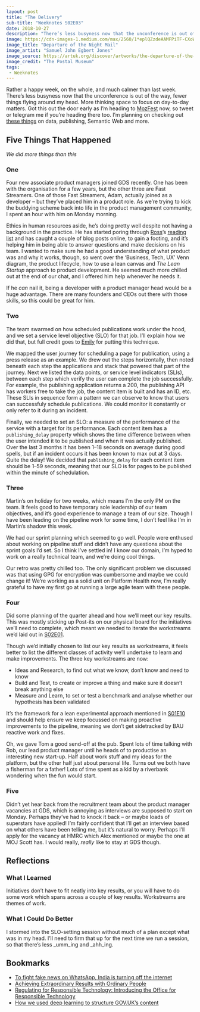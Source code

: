 ```yaml
---
layout: post
title: "The Delivery"
sub-title: "Weeknotes S02E03"
date: 2018-10-27
description: "There’s less busyness now that the unconference is out of the way, fewer things flying around my head."
image: https://cdn-images-1.medium.com/max/2560/1*eplQZzdeAAMFPiTF-CXoWw.jpeg
image_title: "Departure of the Night Mail"
image_artist: "Samuel John Egbert Jones"
image_source: https://artuk.org/discover/artworks/the-departure-of-the-night-mail-134288
image_credit: "The Postal Museum"
tags:
 - Weeknotes
---
```


Rather a happy week, on the whole, and much calmer than last week. There’s less busyness now that the unconference is out of the way, fewer things flying around my head. More thinking space to focus on day-to-day matters. Got this out the door early as I’m heading to [MozFest](https://mozillafestival.org) now, so tweet or telegram me if you’re heading there too. I’m planning on checking out [these things](https://twitter.com/stevenjmesser/status/1055787778267664384) on data, publishing, Semantic Web and more.

## Five Things That Happened

_We did more things than this_

### One

Four new associate product managers joined GDS recently. One has been with the organisation for a few years, but the other three are Fast Streamers. One of those Fast Streamers, Adam, actually joined as a developer – but they’ve placed him in a product role. As we’re trying to kick the buddying scheme back into life in the product management community, I spent an hour with him on Monday morning.

Ethics in human resources aside, he’s doing pretty well despite not having a background in the practice. He has started poring through [Ross](https://medium.com/u/bb88a6d5fb68)’s [reading list](https://docs.google.com/document/d/1BOzRg_e-qE24bYHSSKNFq5rUYca4U0rVeb5aG710kRo) and has caught a couple of blog posts online, to gain a footing, and it’s helping him in being able to answer questions and make decisions on his team. I wanted to make sure he had a good understanding of what product was and why it works, though, so went over the ‘Business, Tech, UX’ Venn diagram, the product lifecycle, how to use a lean canvas and _The Lean Startup_ approach to product development. He seemed much more chilled out at the end of our chat, and I offered him help whenever he needs it.

If he _can_ nail it, being a developer with a product manager head would be a huge advantage. There are many founders and CEOs out there with those skills, so this could be great for him.

### Two

The team swarmed on how scheduled publications work under the hood, and we set a service level objective (SLO) for that job. I’ll explain how we did that, but full credit goes to [Emily](https://medium.com/u/f30ef58c4490) for putting this technique.

We mapped the user journey for scheduling a page for publication, using a press release as an example. We drew out the steps horizontally, then noted beneath each step the applications and stack that powered that part of the journey. Next we listed the data points, or service level indicators (SLIs), between each step which verify the user can complete the job successfully. For example, the publishing application returns a 200, the publishing API has workers free to take the job, the content item is built and has an ID, etc. These SLIs in sequence form a pattern we can observe to know that users can successfuly schedule publications. We could monitor it constantly or only refer to it during an incident.

Finally, we needed to set an SLO: a measure of the performance of the service with a target for its performance. Each content item has a `publishing_delay` property which shows the time difference between when the user intended it to be published and when it was actually published. Over the last 3 months it has been 1–18 seconds on average during good spells, but if an incident occurs it has been known to max out at 3 days. Quite the delay! We decided that `publishing_delay` for each content item should be 1–59 seconds, meaning that our SLO is for pages to be published within the minute of schedulation.

### Three

Martin’s on holiday for two weeks, which means I’m the only PM on the team. It feels good to have temporary sole leadership of our team objectives, and it’s good experience to manage a team of our size. Though I have been leading on the pipeline work for some time, I don’t feel like I’m in Martin’s shadow this week.

We had our sprint planning which seemed to go well. People were enthused about working on pipeline stuff and didn’t have any questions about the sprint goals I’d set. So I think I’ve settled in! I know our domain, I’m hyped to work on a really technical team, and we’re doing cool things.

Our retro was pretty chilled too. The only significant problem we discussed was that using GPG for encryption was cumbersome and maybe we could change it! We’re working as a solid unit on Platform Health now, I’m really grateful to have my first go at running a large agile team with these people.

### Four

Did some planning of the quarter ahead and how we’ll meet our key results. This was mostly sticking up Post-its on our physical board for the initiatives we’ll need to complete, which meant we needed to iterate the workstreams we’d laid out in [S02E01](https://weeknot.es/the-launch-of-quarter-3-cf4e1b6ac614).

Though we’d initially chosen to list our key results as workstreams, it feels better to list the different classes of activity we’ll undertake to learn and make improvements. The three key workstreams are now:

*   Ideas and Research, to find out what we know, don’t know and need to know
*   Build and Test, to create or improve a thing and make sure it doesn’t break anything else
*   Measure and Learn, to set or test a benchmark and analyse whether our hypothesis has been validated

It’s the framework for a lean experimental approach mentioned in [S01E10](https://weeknot.es/the-finale-bda5ca81237c) and should help ensure we keep focussed on making proactive improvements to the pipeline, meaning we don’t get sidetracked by BAU reactive work and fixes.

Oh, we gave Tom a good send-off at the pub. Spent lots of time talking with Rob, our lead product manager until he heads of to productise an interesting new start-up. Half about work stuff and my ideas for the platform, but the other half just about personal life. Turns out we both have a fisherman for a father! Lots of time spent as a kid by a riverbank wondering when the fun would start.

### Five

Didn’t yet hear back from the recruitment team about the product manager vacancies at GDS, which is annoying as interviews are supposed to start on Monday. Perhaps they’ve had to knock it back – or maybe loads of superstars have applied! I’m fairly confident that I’ll get an interview based on what others have been telling me, but it’s natural to worry. Perhaps I’ll apply for the vacancy at HMRC which Alex mentioned or maybe the one at MOJ Scott has. I would really, _really_ like to stay at GDS though.

## Reflections

### What I Learned

Initiatives don’t have to fit neatly into key results, or you will have to do some work which spans across a couple of key results. Workstreams are themes of work.

### What I Could Do Better

I stormed into the SLO-setting session without much of a plan except what was in my head. I’ll need to firm that up for the next time we run a session, so that there’s less _umm_ing and _ahh_ing.

## Bookmarks

- [To fight fake news on WhatsApp, India is turning off the internet](https://www.wired.co.uk/article/whatsapp-web-internet-shutdown-india-turn-off)
- [Achieving Extraordinary Results with Ordinary People](https://www.martinlugton.com/achieving-extraordinary-results-with-ordinary-people-marty-cagan/)
- [Regulating for Responsible Technology: Introducing the Office for Responsible Technology](https://link.medium.com/VfkSxU6JgR)
- [How we used deep learning to structure GOV.UK’s content](https://dataingovernment.blog.gov.uk/2018/10/19/how-we-used-deep-learning-to-structure-gov-uks-content/)